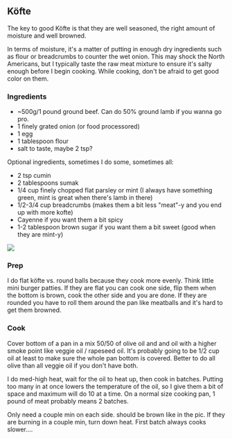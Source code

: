 ## Köfte

The key to good Köfte is that they are well seasoned, the right amount of moisture and well browned.

In terms of moisture, it's a matter of putting in enough dry ingredients such as flour or breadcrumbs to counter the wet onion. This may shock the North Americans, but I typically taste the raw meat mixture to ensure it's salty enough before I begin cooking. While cooking, don't be afraid to get good color on them.

### Ingredients

* ~500g/1 pound ground beef. Can do 50% ground lamb if you wanna go pro.
* 1 finely grated onion (or food processored)
* 1 egg
* 1 tablespoon flour
* salt to taste,  maybe 2 tsp?

Optional ingredients, sometimes I do some, sometimes all:

* 2 tsp cumin
* 2 tablespoons sumak
* 1/4 cup finely chopped flat parsley or mint (I always have something green, mint is great when there's lamb in there)
* 1/2-3/4 cup breadcrumbs (makes them a bit less "meat"-y and you end up with more kofte)
* Cayenne if you want them a bit spicy
* 1-2 tablespoon brown sugar if you want them a bit sweet (good when they are mint-y)

![](images/köfte.jpeg)

### Prep

I do flat köfte vs. round balls because they cook more evenly. Think little mini burger patties. If they are flat you can cook one side, flip them when the bottom is brown, cook the other side and you are done. If they are rounded you have to roll them around the pan like meatballs and it's hard to get them browned.

### Cook

Cover bottom of a pan in a mix 50/50 of olive oil and and oil with a higher smoke point like veggie oil / rapeseed oil. It's probably going to be 1/2 cup oil at least to make sure the whole pan bottom is covered. Better to do all olive than all veggie oil if you don't have both.

I do med-high heat, wait for the oil to heat up, then cook in batches. Putting too many in at once lowers the temperature of the oil, so I give them a bit of space and maximum will do 10 at a time. On a normal size cooking pan, 1 pound of meat probably means 2 batches.

Only need a couple min on each side. should be brown like in the pic. If they are burning in a couple min, turn down heat. First batch always cooks slower....